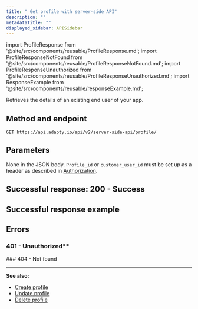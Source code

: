 ```yaml
---
title: " Get profile with server-side API"
description: ""
metadataTitle: ""
displayed_sidebar: APISidebar
---
```



import ProfileResponse from '@site/src/components/reusable/ProfileResponse.md';
import ProfileResponseNotFound from '@site/src/components/reusable/ProfileResponseNotFound.md';
import ProfileResponseUnauthorized from '@site/src/components/reusable/ProfileResponseUnauthorized.md';
import ResponseExample from '@site/src/components/reusable/responseExample.md';


Retrieves the details of an existing end user of your app.

## Method and endpoint

```
GET https://api.adapty.io/api/v2/server-side-api/profile/
```

## Parameters

None in the JSON body. `Profile_id` or `customer_user_id`  must be set up as a header as described in [Authorization](ss-authorization).

## Successful response: 200 - Success

<ProfileResponse />

## Successful response example
<ResponseExample />  


## Errors

### 401 - Unauthorized**
<ProfileResponseUnauthorized /> 
### 404 - Not found
<ProfileResponseNotFound />  



---

**See also:**

- [Create profile](ss-create-profile)
- [Update profile](ss-update-profile)
- [Delete profile](ss-delete-profile)
